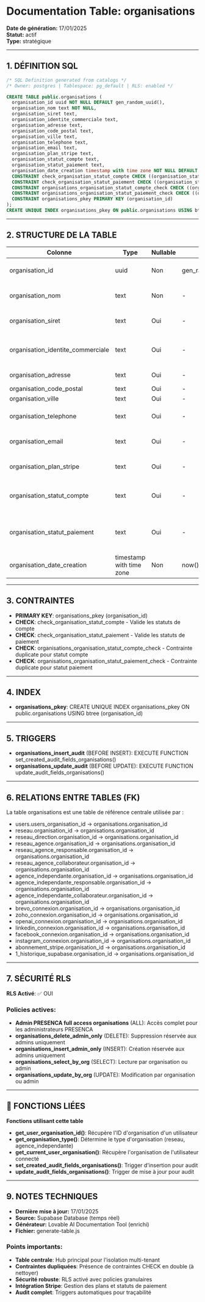 # Documentation Table: organisations

**Date de génération:** 17/01/2025  
**Statut:** actif  
**Type:** stratégique

---

## 1. DÉFINITION SQL
```sql
/* SQL Definition generated from catalogs */
/* Owner: postgres | Tablespace: pg_default | RLS: enabled */

CREATE TABLE public.organisations (
  organisation_id uuid NOT NULL DEFAULT gen_random_uuid(),
  organisation_nom text NOT NULL,
  organisation_siret text,
  organisation_identite_commerciale text,
  organisation_adresse text,
  organisation_code_postal text,
  organisation_ville text,
  organisation_telephone text,
  organisation_email text,
  organisation_plan_stripe text,
  organisation_statut_compte text,
  organisation_statut_paiement text,
  organisation_date_creation timestamp with time zone NOT NULL DEFAULT now(),
  CONSTRAINT check_organisation_statut_compte CHECK ((organisation_statut_compte = ANY (ARRAY['actif'::text, 'suspendu'::text, 'desactive'::text])) OR organisation_statut_compte IS NULL),
  CONSTRAINT check_organisation_statut_paiement CHECK ((organisation_statut_paiement = ANY (ARRAY['a_jour'::text, 'en_retard'::text, 'annule'::text])) OR organisation_statut_paiement IS NULL),
  CONSTRAINT organisations_organisation_statut_compte_check CHECK ((organisation_statut_compte = ANY (ARRAY['actif'::text, 'suspendu'::text, 'desactive'::text])) OR organisation_statut_compte IS NULL),
  CONSTRAINT organisations_organisation_statut_paiement_check CHECK ((organisation_statut_paiement = ANY (ARRAY['a_jour'::text, 'en_retard'::text, 'annule'::text])) OR organisation_statut_paiement IS NULL),
  CONSTRAINT organisations_pkey PRIMARY KEY (organisation_id)
);
CREATE UNIQUE INDEX organisations_pkey ON public.organisations USING btree (organisation_id)
```

---

## 2. STRUCTURE DE LA TABLE

| Colonne | Type | Nullable | Défaut | Description |
|---------|------|----------|--------|-------------|
| organisation_id | uuid | Non | gen_random_uuid() | Identifiant unique de l'organisation |
| organisation_nom | text | Non | - | Nom officiel de l'organisation |
| organisation_siret | text | Oui | - | Numéro SIRET de l'organisation |
| organisation_identite_commerciale | text | Oui | - | Nom commercial de l'organisation |
| organisation_adresse | text | Oui | - | Adresse physique |
| organisation_code_postal | text | Oui | - | Code postal |
| organisation_ville | text | Oui | - | Ville |
| organisation_telephone | text | Oui | - | Numéro de téléphone principal |
| organisation_email | text | Oui | - | Email de contact principal |
| organisation_plan_stripe | text | Oui | - | Plan d'abonnement Stripe |
| organisation_statut_compte | text | Oui | - | Statut du compte (actif, suspendu, desactive) |
| organisation_statut_paiement | text | Oui | - | Statut des paiements (a_jour, en_retard, annule) |
| organisation_date_creation | timestamp with time zone | Non | now() | Date et heure de création |

---

## 3. CONTRAINTES
- **PRIMARY KEY**: organisations_pkey (organisation_id)
- **CHECK**: check_organisation_statut_compte - Valide les statuts de compte
- **CHECK**: check_organisation_statut_paiement - Valide les statuts de paiement
- **CHECK**: organisations_organisation_statut_compte_check - Contrainte duplicate pour statut compte
- **CHECK**: organisations_organisation_statut_paiement_check - Contrainte duplicate pour statut paiement

---

## 4. INDEX
- **organisations_pkey**: CREATE UNIQUE INDEX organisations_pkey ON public.organisations USING btree (organisation_id)

---

## 5. TRIGGERS
- **organisations_insert_audit** (BEFORE INSERT): EXECUTE FUNCTION set_created_audit_fields_organisations()
- **organisations_update_audit** (BEFORE UPDATE): EXECUTE FUNCTION update_audit_fields_organisations()

---

## 6. RELATIONS ENTRE TABLES (FK)
La table organisations est une table de référence centrale utilisée par :
- users.users_organisation_id → organisations.organisation_id
- reseau.organisation_id → organisations.organisation_id
- reseau_direction.organisation_id → organisations.organisation_id
- reseau_agence.organisation_id → organisations.organisation_id
- reseau_agence_responsable.organisation_id → organisations.organisation_id
- reseau_agence_collaborateur.organisation_id → organisations.organisation_id
- agence_independante.organisation_id → organisations.organisation_id
- agence_independante_responsable.organisation_id → organisations.organisation_id
- agence_independante_collaborateur.organisation_id → organisations.organisation_id
- brevo_connexion.organisation_id → organisations.organisation_id
- zoho_connexion.organisation_id → organisations.organisation_id
- openai_connexion.organisation_id → organisations.organisation_id
- linkedin_connexion.organisation_id → organisations.organisation_id
- facebook_connexion.organisation_id → organisations.organisation_id
- instagram_connexion.organisation_id → organisations.organisation_id
- abonnement_stripe.organisation_id → organisations.organisation_id
- 1_historique_supabase.organisation_id → organisations.organisation_id

---

## 7. SÉCURITÉ RLS
**RLS Activé**: ✅ OUI

### Policies actives:
- **Admin PRESENCA full access organisations** (ALL): Accès complet pour les administrateurs PRESENCA
- **organisations_delete_admin_only** (DELETE): Suppression réservée aux admins uniquement
- **organisations_insert_admin_only** (INSERT): Création réservée aux admins uniquement
- **organisations_select_by_org** (SELECT): Lecture par organisation ou admin
- **organisations_update_by_org** (UPDATE): Modification par organisation ou admin

---

## 🔧 FONCTIONS LIÉES
**Fonctions utilisant cette table**

- **get_user_organisation_id()**: Récupère l'ID d'organisation d'un utilisateur
- **get_organisation_type()**: Détermine le type d'organisation (reseau, agence_independante)
- **get_current_user_organisation()**: Récupère l'organisation de l'utilisateur connecté
- **set_created_audit_fields_organisations()**: Trigger d'insertion pour audit
- **update_audit_fields_organisations()**: Trigger de mise à jour pour audit

---

## 9. NOTES TECHNIQUES
- **Dernière mise à jour:** 17/01/2025
- **Source:** Supabase Database (temps réel)
- **Générateur:** Lovable AI Documentation Tool (enrichi)
- **Fichier:** generate-table.js

### Points importants:
- **Table centrale**: Hub principal pour l'isolation multi-tenant
- **Contraintes dupliquées**: Présence de contraintes CHECK en double (à nettoyer)
- **Sécurité robuste**: RLS activé avec policies granulaires
- **Intégration Stripe**: Gestion des plans et statuts de paiement
- **Audit complet**: Triggers automatiques pour traçabilité
